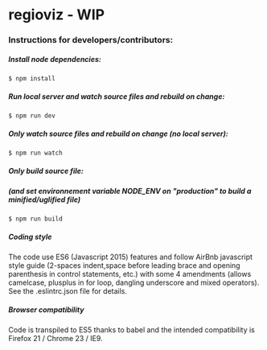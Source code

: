 # regioviz - WIP

### Instructions for developers/contributors:

##### Install node dependencies:
```
$ npm install
```

##### Run local server and watch source files and rebuild on change:
```
$ npm run dev
```

##### Only watch source files and rebuild on change (no local server):
```
$ npm run watch
```

##### Only build source file:
##### (and set environnement variable NODE_ENV on "production" to build a minified/uglified file)
```
$ npm run build
```
##### Coding style
The code use ES6 (Javascript 2015) features and follow AirBnb javascript style guide
(2-spaces indent,space before leading brace and opening parenthesis in control statements, etc.)
with some 4 amendments (allows camelcase, plusplus in for loop, dangling underscore and mixed operators).
See the .eslintrc.json file for details.

##### Browser compatibility
Code is transpiled to ES5 thanks to babel and the intended compatibility
is Firefox 21 / Chrome 23 / IE9.
